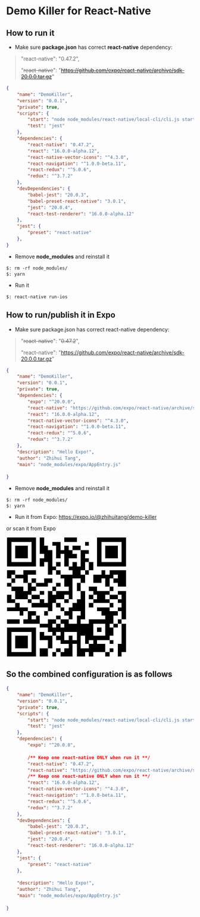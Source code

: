 # Demo Killer for React-Native
## How to run it
* Make sure **package.json** has correct **react-native** dependency:

>"react-native": "0.47.2",
>
>"~~react-native~~": "~~https://github.com/expo/react-native/archive/sdk-20.0.0.tar.gz~~"


```json
{
	"name": "DemoKiller",
	"version": "0.0.1",
	"private": true,
	"scripts": {
		"start": "node node_modules/react-native/local-cli/cli.js start",
		"test": "jest"
	},
	"dependencies": {
		"react-native": "0.47.2",
		"react": "16.0.0-alpha.12",
		"react-native-vector-icons": "^4.3.0",
		"react-navigation": "^1.0.0-beta.11",
		"react-redux": "^5.0.6",
		"redux": "^3.7.2"
	},
	"devDependencies": {
		"babel-jest": "20.0.3",
		"babel-preset-react-native": "3.0.1",
		"jest": "20.0.4",
		"react-test-renderer": "16.0.0-alpha.12"
	},
	"jest": {
		"preset": "react-native"
	},
}
```

* Remove **node_modules** and reinstall it

``` 
$: rm -rf node_modules/
$: yarn
```

* Run it 

```
$: react-native run-ios
```

## How to run/publish it in Expo

* Make sure package.json has correct react-native dependency:

>"~~react-native~~": "~~0.47.2~~",
>
>"react-native": "https://github.com/expo/react-native/archive/sdk-20.0.0.tar.gz"
>

```json
{
	"name": "DemoKiller",
	"version": "0.0.1",
	"private": true,	
	"dependencies": {
		"expo": "^20.0.0",
		"react-native": "https://github.com/expo/react-native/archive/sdk-20.0.0.tar.gz",
		"react": "16.0.0-alpha.12",
		"react-native-vector-icons": "^4.3.0",
		"react-navigation": "^1.0.0-beta.11",
		"react-redux": "^5.0.6",
		"redux": "^3.7.2"
	},	
	"description": "Hello Expo!",
	"author": "Zhihui Tang",
	"main": "node_modules/expo/AppEntry.js"

}
```

* Remove **node_modules** and reinstall it

``` 
$: rm -rf node_modules/
$: yarn
```

* Run it from Expo: 
 https://expo.io/@zhihuitang/demo-killer

or scan it from Expo

 ![expo-qr-code](./assets/expo.png?raw=true "Title")


## So the combined configuration is as follows

```json
{
	"name": "DemoKiller",
	"version": "0.0.1",
	"private": true,
	"scripts": {
		"start": "node node_modules/react-native/local-cli/cli.js start",
		"test": "jest"
	},
	"dependencies": {
		"expo": "^20.0.0",
		
		/** Keep one react-native ONLY when run it **/
		"react-native": "0.47.2",
		"react-native": "https://github.com/expo/react-native/archive/sdk-20.0.0.tar.gz",
		/** Keep one react-native ONLY when run it **/
		"react": "16.0.0-alpha.12",
		"react-native-vector-icons": "^4.3.0",
		"react-navigation": "^1.0.0-beta.11",
		"react-redux": "^5.0.6",
		"redux": "^3.7.2"
	},
	"devDependencies": {
		"babel-jest": "20.0.3",
		"babel-preset-react-native": "3.0.1",
		"jest": "20.0.4",
		"react-test-renderer": "16.0.0-alpha.12"
	},
	"jest": {
		"preset": "react-native"
	},

	"description": "Hello Expo!",
	"author": "Zhihui Tang",
	"main": "node_modules/expo/AppEntry.js"

}
```


